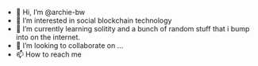 - 👋 Hi, I’m @archie-bw
- 👀 I’m interested in social blockchain technology
- 🌱 I’m currently learning solitity and a bunch of random stuff that i bump into on the internet.
- 💞️ I’m looking to collaborate on ...
- 📫 How to reach me

<!---
archie-bw/archie-bw is a ✨ special ✨ repository because its `README.md` (this file) appears on your GitHub profile.
You can click the Preview link to take a look at your changes.
--->
